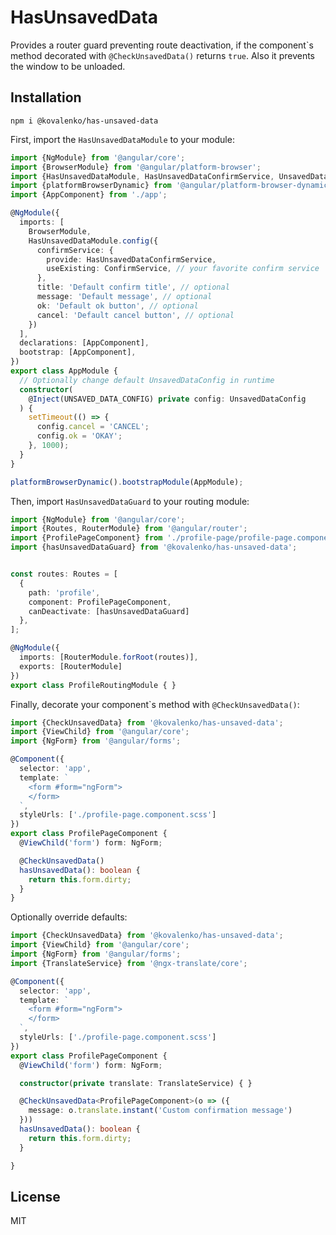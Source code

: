 # HasUnsavedData

Provides a router guard preventing route deactivation, 
if the component\`s method decorated with `@CheckUnsavedData()` returns `true`.
Also it prevents the window to be unloaded.

## Installation

```
npm i @kovalenko/has-unsaved-data
```

First, import the `HasUnsavedDataModule` to your module:

```typescript
import {NgModule} from '@angular/core';
import {BrowserModule} from '@angular/platform-browser';
import {HasUnsavedDataModule, HasUnsavedDataConfirmService, UnsavedDataConfig, UNSAVED_DATA_CONFIG} from '@kovalenko/has-unsaved-data';
import {platformBrowserDynamic} from '@angular/platform-browser-dynamic';
import {AppComponent} from './app';

@NgModule({
  imports: [
    BrowserModule,
    HasUnsavedDataModule.config({
      confirmService: {
        provide: HasUnsavedDataConfirmService,
        useExisting: ConfirmService, // your favorite confirm service 
      },
      title: 'Default confirm title', // optional
      message: 'Default message', // optional
      ok: 'Default ok button', // optional
      cancel: 'Default cancel button', // optional
    })
  ],
  declarations: [AppComponent],
  bootstrap: [AppComponent],
})
export class AppModule {
  // Optionally change default UnsavedDataConfig in runtime
  constructor(
    @Inject(UNSAVED_DATA_CONFIG) private config: UnsavedDataConfig
  ) {
    setTimeout(() => {
      config.cancel = 'CANCEL';
      config.ok = 'OKAY';
    }, 1000);
  }
}

platformBrowserDynamic().bootstrapModule(AppModule);
```

Then, import `HasUnsavedDataGuard` to your routing module:

```typescript
import {NgModule} from '@angular/core';
import {Routes, RouterModule} from '@angular/router';
import {ProfilePageComponent} from './profile-page/profile-page.component';
import {hasUnsavedDataGuard} from '@kovalenko/has-unsaved-data';


const routes: Routes = [
  {
    path: 'profile',
    component: ProfilePageComponent,
    canDeactivate: [hasUnsavedDataGuard]
  },
];

@NgModule({
  imports: [RouterModule.forRoot(routes)],
  exports: [RouterModule]
})
export class ProfileRoutingModule { }
```

Finally, decorate your component\`s method with `@CheckUnsavedData()`:

```typescript
import {CheckUnsavedData} from '@kovalenko/has-unsaved-data';
import {ViewChild} from '@angular/core';
import {NgForm} from '@angular/forms';

@Component({
  selector: 'app',
  template: `
    <form #form="ngForm">
    </form>
  `,
  styleUrls: ['./profile-page.component.scss']
})
export class ProfilePageComponent {
  @ViewChild('form') form: NgForm;

  @CheckUnsavedData()
  hasUnsavedData(): boolean {
    return this.form.dirty;
  }
}
```

Optionally override defaults:

```typescript
import {CheckUnsavedData} from '@kovalenko/has-unsaved-data';
import {ViewChild} from '@angular/core';
import {NgForm} from '@angular/forms';
import {TranslateService} from '@ngx-translate/core';

@Component({
  selector: 'app',
  template: `
    <form #form="ngForm">
    </form>
  `,
  styleUrls: ['./profile-page.component.scss']
})
export class ProfilePageComponent {
  @ViewChild('form') form: NgForm;

  constructor(private translate: TranslateService) { }

  @CheckUnsavedData<ProfilePageComponent>(o => ({
    message: o.translate.instant('Custom confirmation message')
  }))
  hasUnsavedData(): boolean {
    return this.form.dirty;
  }

}
```

## License

MIT
